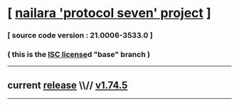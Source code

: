 
# [ [nailara 'protocol seven' project](http://nailara.network/) ]

### [ source code version : 21.0006-3533.0 ]

### ( this is the [ISC license](license)d "base" branch )
---
## current [release](https://github.com/taekiten/nailara/releases) \\\\// [v1.74.5](https://github.com/taekiten/nailara/releases/tag/v1.74.5)
---
